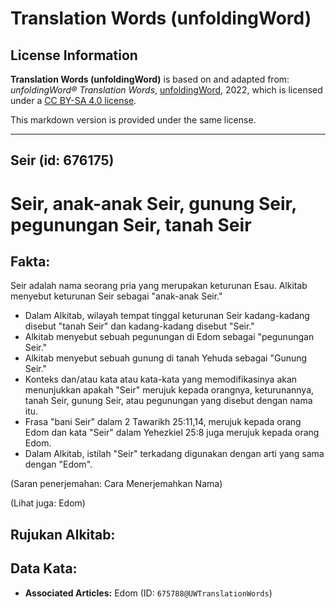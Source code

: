 # Translation Words (unfoldingWord)

## License Information

**Translation Words (unfoldingWord)** is based on and adapted from: _unfoldingWord® Translation Words_, [unfoldingWord](https://unfoldingword.org/utw), 2022, which is licensed under a [CC BY-SA 4.0 license](https://creativecommons.org/licenses/by-sa/4.0/legalcode.en).

This markdown version is provided under the same license.



--------------------------------

## Seir (id: 676175)

Seir, anak\-anak Seir, gunung Seir, pegunungan Seir, tanah Seir
===============================================================

Fakta:
------

Seir adalah nama seorang pria yang merupakan keturunan Esau. Alkitab menyebut keturunan Seir sebagai "anak\-anak Seir."

* Dalam Alkitab, wilayah tempat tinggal keturunan Seir kadang\-kadang disebut "tanah Seir" dan kadang\-kadang disebut "Seir."
* Alkitab menyebut sebuah pegunungan di Edom sebagai "pegunungan Seir."
* Alkitab menyebut sebuah gunung di tanah Yehuda sebagai "Gunung Seir."
* Konteks dan/atau kata atau kata\-kata yang memodifikasinya akan menunjukkan apakah "Seir" merujuk kepada orangnya, keturunannya, tanah Seir, gunung Seir, atau pegunungan yang disebut dengan nama itu.
* Frasa "bani Seir" dalam 2 Tawarikh 25:11,14, merujuk kepada orang Edom dan kata "Seir" dalam Yehezkiel 25:8 juga merujuk kepada orang Edom.
* Dalam Alkitab, istilah "Seir" terkadang digunakan dengan arti yang sama dengan "Edom".

(Saran penerjemahan: Cara Menerjemahkan Nama)

(Lihat juga: Edom)

Rujukan Alkitab:
----------------

Data Kata:
----------

* **Associated Articles:** Edom (ID: `675788@UWTranslationWords`)

